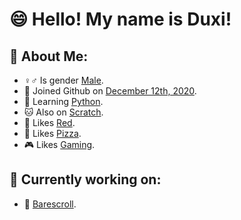 # 😄 Hello! My name is Duxi!
## 🤗 About Me:
  - ♀♂ Is gender [Male](https://en.wikipedia.org/wiki/Male).
  - 📆 Joined Github on [December 12th, 2020](https://en.wikipedia.org/wiki/Portal:Current_events/2020_December_12).
  - 🐍 Learning [Python](https://en.wikipedia.org/wiki/Python_(programming_language)).
  - 🐱 Also on [Scratch](https://scratch.mit.edu/users/Duxi7473).
  - 🔴 Likes [Red](https://en.wikipedia.org/wiki/Red).
  - 🍕 Likes [Pizza](https://en.wikipedia.org/wiki/Pizza).
  - 🎮 Likes [Gaming](https://en.wikipedia.org/wiki/Video_game).

## 🔧 Currently working on:
  - 🫥 [Barescroll](https://github.com/GitDuxi/barescroll).

  <!--
**GitDuxi/GitDuxi** is a ✨ _special_ ✨ repository because its `README.md` (this file) appears on your GitHub profile.

Here are some ideas to get you started:

- 🔭 I’m currently working on ...
- 🌱 I’m currently learning ...
- 👯 I’m looking to collaborate on ...
- 🤔 I’m looking for help with ...
- 💬 Ask me about ...
- 📫 How to reach me: ...
- 😄 Pronouns: ...
- ⚡ Fun fact: ...
-->

